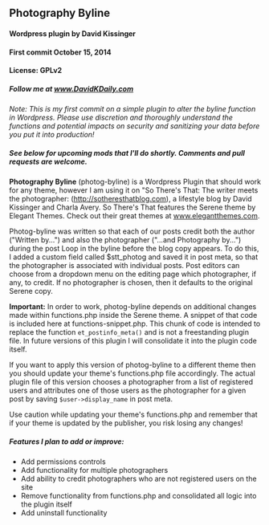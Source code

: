 ## Photography Byline
#### Wordpress plugin by David Kissinger
#### First commit October 15, 2014
#### License: GPLv2
##### Follow me at www.DavidKDaily.com

*Note: This is my first commit on a simple plugin to alter the byline function in Wordpress. Please use discretion and thoroughly understand the functions and potential impacts on security and sanitizing your data before you put it into production!*

##### See below for upcoming mods that I'll do shortly. Comments and pull requests are welcome.

**Photography Byline** (photog-byline) is a Wordpress Plugin that should work for any theme, however I am using it on "So There's That: The writer meets the photographer: (http://sotheresthatblog.com), a lifestyle blog by David Kissinger and Charla Avery. So There's That features the Serene theme by Elegant Themes. Check out their great themes at www.elegantthemes.com.

Photog-byline was written so that each of our posts credit both the author ("Written by...") and also the photographer ("...and Photography by...") during the post Loop in the byline before the blog copy appears. To do this, I added a custom field called $stt_photog and saved it in post meta, so that the photographer is associated with individual posts. Post editors can choose from a dropdown menu on the editing page which photographer, if any, to credit. If no photographer is chosen, then it defaults to the original Serene copy.

**Important:** In order to work, photog-byline depends on additional changes made within functions.php inside the Serene theme. A snippet of that code is included here at functions-snippet.php. This chunk of code is intended to replace the function `et_postinfo_meta()` and is not a freestanding plugin file. In future versions of this plugin I will consolidate it into the plugin code itself.

If you want to apply this version of photog-byline to a different theme then you should update your theme's functions.php file accordingly. The actual plugin file of this version chooses a photographer from a list of registered users and attributes one of those users as the photographer for a given post by saving `$user->display_name` in post meta. 

Use caution while updating your theme's functions.php and remember that if your theme is updated by the publisher, you risk losing any changes!

##### Features I plan to add or improve:
* Add permissions controls
* Add functionality for multiple photographers
* Add ability to credit photographers who are not registered users on the site
* Remove functionality from functions.php and consolidated all logic into the plugin itself
* Add uninstall functionality
